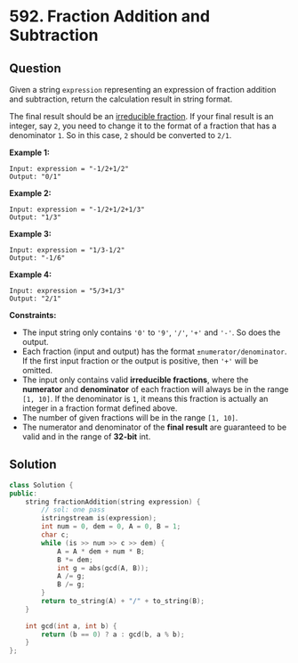 # 592. Fraction Addition and Subtraction

## Question

Given a string `expression` representing an expression of fraction addition and subtraction, return the calculation result in string format.

The final result should be an [irreducible fraction](https://en.wikipedia.org/wiki/Irreducible_fraction). If your final result is an integer, say `2`, you need to change it to the format of a fraction that has a denominator `1`. So in this case, `2` should be converted to `2/1`.

**Example 1:**

```text
Input: expression = "-1/2+1/2"
Output: "0/1"
```

**Example 2:**

```text
Input: expression = "-1/2+1/2+1/3"
Output: "1/3"
```

**Example 3:**

```text
Input: expression = "1/3-1/2"
Output: "-1/6"
```

**Example 4:**

```text
Input: expression = "5/3+1/3"
Output: "2/1"
```

**Constraints:**

* The input string only contains `'0'` to `'9'`, `'/'`, `'+'` and `'-'`. So does the output.
* Each fraction \(input and output\) has the format `±numerator/denominator`. If the first input fraction or the output is positive, then `'+'` will be omitted.
* The input only contains valid **irreducible fractions**, where the **numerator** and **denominator** of each fraction will always be in the range `[1, 10]`. If the denominator is `1`, it means this fraction is actually an integer in a fraction format defined above.
* The number of given fractions will be in the range `[1, 10]`.
* The numerator and denominator of the **final result** are guaranteed to be valid and in the range of **32-bit** int.

## Solution

```cpp
class Solution {
public:
    string fractionAddition(string expression) {
        // sol: one pass
        istringstream is(expression);
        int num = 0, dem = 0, A = 0, B = 1; 
        char c;
        while (is >> num >> c >> dem) {
            A = A * dem + num * B;
            B *= dem;
            int g = abs(gcd(A, B));
            A /= g;
            B /= g;
        }
        return to_string(A) + "/" + to_string(B);
    }
    
    int gcd(int a, int b) {
        return (b == 0) ? a : gcd(b, a % b);
    }
};
```

